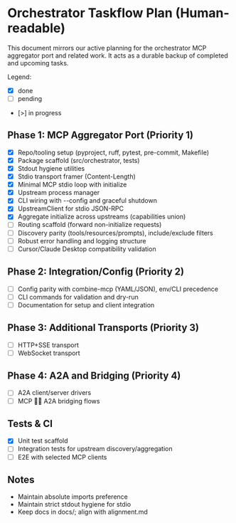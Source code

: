 # Orchestrator Taskflow Plan (Human-readable)

This document mirrors our active planning for the orchestrator MCP aggregator port and related work. It acts as a durable backup of completed and upcoming tasks.

Legend:
- [x] done
- [ ] pending
- [>] in progress

## Phase 1: MCP Aggregator Port (Priority 1)

- [x] Repo/tooling setup (pyproject, ruff, pytest, pre-commit, Makefile)
- [x] Package scaffold (src/orchestrator, tests)
- [x] Stdout hygiene utilities
- [x] Stdio transport framer (Content-Length)
- [x] Minimal MCP stdio loop with initialize
- [x] Upstream process manager
- [x] CLI wiring with --config and graceful shutdown
- [x] UpstreamClient for stdio JSON-RPC
- [x] Aggregate initialize across upstreams (capabilities union)
- [ ] Routing scaffold (forward non-initialize requests)
- [ ] Discovery parity (tools/resources/prompts), include/exclude filters
- [ ] Robust error handling and logging structure
- [ ] Cursor/Claude Desktop compatibility validation

## Phase 2: Integration/Config (Priority 2)

- [ ] Config parity with combine-mcp (YAML/JSON), env/CLI precedence
- [ ] CLI commands for validation and dry-run
- [ ] Documentation for setup and client integration

## Phase 3: Additional Transports (Priority 3)

- [ ] HTTP+SSE transport
- [ ] WebSocket transport

## Phase 4: A2A and Bridging (Priority 4)

- [ ] A2A client/server drivers
- [ ] MCP  A2A bridging flows

## Tests & CI

- [x] Unit test scaffold
- [ ] Integration tests for upstream discovery/aggregation
- [ ] E2E with selected MCP clients

## Notes
- Maintain absolute imports preference
- Maintain strict stdout hygiene for stdio
- Keep docs in docs/; align with alignment.md
